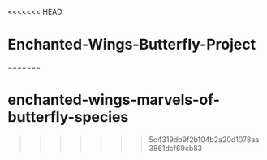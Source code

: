 <<<<<<< HEAD
# Enchanted-Wings-Butterfly-Project
=======
# enchanted-wings-marvels-of-butterfly-species
>>>>>>> 5c4319db9f2b104b2a20d1078aa3861dcf69cb83
